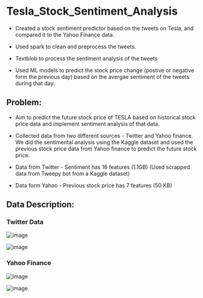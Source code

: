 # Tesla_Stock_Sentiment_Analysis

* Created a stock sentiment predictor based on the tweets on Tesla, and compared it to the Yahoo Finance data.

* Used spark to clean and preprocess the tweets. 

* Textblob to process the sentiment analysis of the tweets

* Used ML models to predict the stock price change (postive or negative form the previous day) based on the avergae sentiment of the tweets during that day.

## Problem:

* Aim to predict the future stock price of TESLA based on historical stock price data and implement sentiment analysis of that data.

* Collected data from two different sources - Twitter and Yahoo finance. We did the sentimental analysis using the Kaggle dataset and used the previous stock price data from Yahoo finance to predict the future stock price.

* Data from Twitter - Sentiment has 16 features (1.1GB) (Used scrapped data from Tweepy bot from a Kaggle dataset)

* Data form Yahoo  - Previous stock price has 7 features (50 KB)


## Data Description:

### Twitter Data

![image](https://user-images.githubusercontent.com/22790699/179430148-f0a22810-9c2b-4ba2-a12e-da0cd4f6a882.png)

![image](https://user-images.githubusercontent.com/22790699/179430163-04bdfd9d-12f8-419e-b36d-68a09d62f13d.png)

### Yahoo Finance

![image](https://user-images.githubusercontent.com/22790699/179430173-7fce373e-7e69-41b4-8ac1-ac35e5fafd6b.png)

![image](https://user-images.githubusercontent.com/22790699/179430177-0338e4ee-f9ee-473d-84c2-b0de4e2de64a.png)

